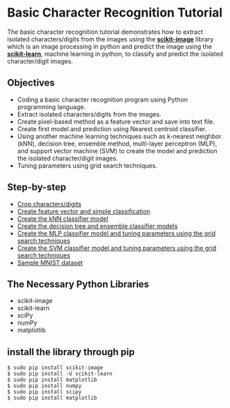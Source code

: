 # Basic Character Recognition Tutorial
The basic character recognition tutorial demonstrates how to extract isolated characters/digits from the images using the __[scikit-image](http://scikit-image.org/)__ library which is an image processing in python and predict the image using the __[scikit-learn](http://scikit-learn.org/)__, machine learning in python, to classify and predict the isolated character/digit images.

## Objectives  
- Coding a basic character recognition program using Python programming language.
- Extract isolated characters/digits from the images.
- Create pixel-based method as a feature vector and save into text file.
- Create first model and prediction using Nearest centroid classifier.
- Using another machine learning techniques such as k-nearest neighbor (kNN), decision tree, ensemble method, multi-layer perceptron (MLP), and support vector machine (SVM) to create the model and prediction the isolated character/digit images. 
- Tuning parameters using grid search techniques.

## Step-by-step
- [Crop characters/digits](https://github.com/mrolarik/basic-character-recognition/blob/master/001-crop-digit.ipynb)
- [Create feature vector and simple classification](https://github.com/mrolarik/basic-character-recognition/blob/master/002-feature-vector-and-simple-classification.ipynb)
- [Create the kNN classifier model](https://github.com/mrolarik/basic-character-recognition/blob/master/003-classification-nearest-centroid.ipynb)
- [Create the decision tree and ensemble classifier models](https://github.com/mrolarik/basic-character-recognition/blob/master/004-Decision-tree-and-ensemble-method.ipynb)
- [Create the MLP classifier model and tuning parameters using the grid search techniques](https://github.com/mrolarik/basic-character-recognition/blob/master/005-Neural-Network-Multi-layer-perceptron.ipynb)
- [Create the SVM classifier model and tuning parameters using the grid search techniques](https://github.com/mrolarik/basic-character-recognition/blob/master/006-support-vector-machine.ipynb)
- [Sample MNIST dataset](https://github.com/mrolarik/basic-character-recognition/blob/master/007-Sample-MNIST-dataset.ipynb)

## The Necessary Python Libraries
- scikit-image
- scikit-learn
- sciPy
- numPy
- matplotlib

## install the library through pip
```
$ sudo pip install scikit-image
$ sudo pip install -U scikit-learn
$ sudo pip install matplotlib
$ sudo pip install numpy
$ sudo pip install scipy
$ sudo pip install matplotlib
```
